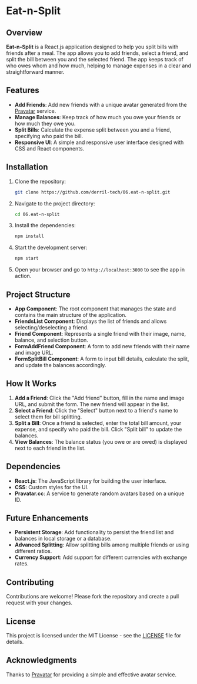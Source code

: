 # Eat-n-Split

## Overview

**Eat-n-Split** is a React.js application designed to help you split bills with friends after a meal. The app allows you to add friends, select a friend, and split the bill between you and the selected friend. The app keeps track of who owes whom and how much, helping to manage expenses in a clear and straightforward manner.

## Features

- **Add Friends**: Add new friends with a unique avatar generated from the [Pravatar](https://i.pravatar.cc/) service.
- **Manage Balances**: Keep track of how much you owe your friends or how much they owe you.
- **Split Bills**: Calculate the expense split between you and a friend, specifying who paid the bill.
- **Responsive UI**: A simple and responsive user interface designed with CSS and React components.

## Installation

1. Clone the repository:
   ```bash
   git clone https://github.com/derril-tech/06.eat-n-split.git
   ```
2. Navigate to the project directory:
   ```bash
   cd 06.eat-n-split
   ```
3. Install the dependencies:
   ```bash
   npm install
   ```
4. Start the development server:
   ```bash
   npm start
   ```
5. Open your browser and go to `http://localhost:3000` to see the app in action.

## Project Structure

- **App Component**: The root component that manages the state and contains the main structure of the application.
- **FriendsList Component**: Displays the list of friends and allows selecting/deselecting a friend.
- **Friend Component**: Represents a single friend with their image, name, balance, and selection button.
- **FormAddFriend Component**: A form to add new friends with their name and image URL.
- **FormSplitBill Component**: A form to input bill details, calculate the split, and update the balances accordingly.

## How It Works

1. **Add a Friend**: Click the "Add friend" button, fill in the name and image URL, and submit the form. The new friend will appear in the list.
2. **Select a Friend**: Click the "Select" button next to a friend's name to select them for bill splitting.
3. **Split a Bill**: Once a friend is selected, enter the total bill amount, your expense, and specify who paid the bill. Click "Split bill" to update the balances.
4. **View Balances**: The balance status (you owe or are owed) is displayed next to each friend in the list.

## Dependencies

- **React.js**: The JavaScript library for building the user interface.
- **CSS**: Custom styles for the UI.
- **Pravatar.cc**: A service to generate random avatars based on a unique ID.

## Future Enhancements

- **Persistent Storage**: Add functionality to persist the friend list and balances in local storage or a database.
- **Advanced Splitting**: Allow splitting bills among multiple friends or using different ratios.
- **Currency Support**: Add support for different currencies with exchange rates.

## Contributing

Contributions are welcome! Please fork the repository and create a pull request with your changes.

## License

This project is licensed under the MIT License - see the [LICENSE](LICENSE) file for details.

## Acknowledgments

Thanks to [Pravatar](https://i.pravatar.cc/) for providing a simple and effective avatar service.
